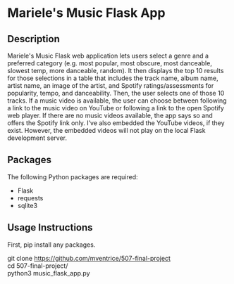 # Mariele's Music Flask App

## Description

Mariele's Music Flask web application lets users select a genre and a preferred category (e.g. most popular, most obscure, most danceable, slowest temp, more danceable, random). It then displays the top 10 results for those selections in a table that includes the track name, album name, artist name, an image of the artist, and Spotify ratings/assessments for popularity, tempo, and danceability. Then, the user selects one of those 10 tracks. If a music video is available, the user can choose between following a link to the music video on YouTube or following a link to the open Spotify web player. If there are no music videos available, the app says so and offers the Spotify link only. I’ve also embedded the YouTube videos, if they exist. However, the embedded videos will not play on the local Flask development server. 

## Packages
The following Python packages are required: 
* Flask
* requests
* sqlite3

## Usage Instructions

First, pip install any packages. 

git clone https://github.com/mventrice/507-final-project \
cd 507-final-project/ \
python3 music_flask_app.py 


